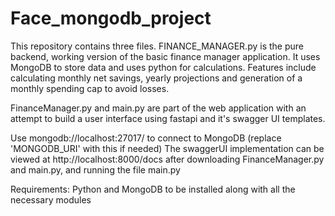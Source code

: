 # Face_mongodb_project

This repository contains three files.
FINANCE_MANAGER.py is the pure backend, working version of the basic finance manager application.
It uses MongoDB to store data and uses python for calculations.
Features include calculating monthly net savings, yearly projections and generation of a monthly spending cap to avoid losses.


FinanceManager.py and main.py are part of the web application with an attempt to build a user interface using fastapi and it's swagger UI templates.


Use mongodb://localhost:27017/ to connect to MongoDB (replace 'MONGODB_URI' with this if needed)
The swaggerUI implementation can be viewed at http://localhost:8000/docs after downloading FinanceManager.py and main.py, and running the file main.py

Requirements:
Python and MongoDB to be installed along with all the necessary modules
